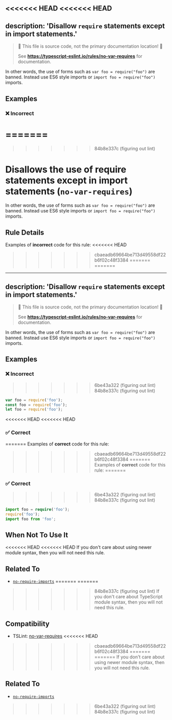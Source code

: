 <<<<<<< HEAD
<<<<<<< HEAD
---
description: 'Disallow `require` statements except in import statements.'
---

> 🛑 This file is source code, not the primary documentation location! 🛑
>
> See **https://typescript-eslint.io/rules/no-var-requires** for documentation.

In other words, the use of forms such as `var foo = require("foo")` are banned. Instead use ES6 style imports or `import foo = require("foo")` imports.

## Examples

<!--tabs-->

### ❌ Incorrect
=======
=======
>>>>>>> 84b8e337c (figuring out lint)
# Disallows the use of require statements except in import statements (`no-var-requires`)

In other words, the use of forms such as `var foo = require("foo")` are banned. Instead use ES6 style imports or `import foo = require("foo")` imports.

## Rule Details

Examples of **incorrect** code for this rule:
<<<<<<< HEAD
>>>>>>> cbaeadb69664be713d49558df22b6f02c48f3384
=======
=======
---
description: 'Disallow `require` statements except in import statements.'
---

> 🛑 This file is source code, not the primary documentation location! 🛑
>
> See **https://typescript-eslint.io/rules/no-var-requires** for documentation.

In other words, the use of forms such as `var foo = require("foo")` are banned. Instead use ES6 style imports or `import foo = require("foo")` imports.

## Examples

<!--tabs-->

### ❌ Incorrect
>>>>>>> 6be43a322 (figuring out lint)
>>>>>>> 84b8e337c (figuring out lint)

```ts
var foo = require('foo');
const foo = require('foo');
let foo = require('foo');
```

<<<<<<< HEAD
<<<<<<< HEAD
### ✅ Correct
=======
Examples of **correct** code for this rule:
>>>>>>> cbaeadb69664be713d49558df22b6f02c48f3384
=======
Examples of **correct** code for this rule:
=======
### ✅ Correct
>>>>>>> 6be43a322 (figuring out lint)
>>>>>>> 84b8e337c (figuring out lint)

```ts
import foo = require('foo');
require('foo');
import foo from 'foo';
```

## When Not To Use It

<<<<<<< HEAD
<<<<<<< HEAD
If you don't care about using newer module syntax, then you will not need this rule.

## Related To

- [`no-require-imports`](./no-require-imports.md)
=======
=======
>>>>>>> 84b8e337c (figuring out lint)
If you don't care about TypeScript module syntax, then you will not need this rule.

## Compatibility

- TSLint: [no-var-requires](https://palantir.github.io/tslint/rules/no-var-requires/)
<<<<<<< HEAD
>>>>>>> cbaeadb69664be713d49558df22b6f02c48f3384
=======
=======
If you don't care about using newer module syntax, then you will not need this rule.

## Related To

- [`no-require-imports`](./no-require-imports.md)
>>>>>>> 6be43a322 (figuring out lint)
>>>>>>> 84b8e337c (figuring out lint)

